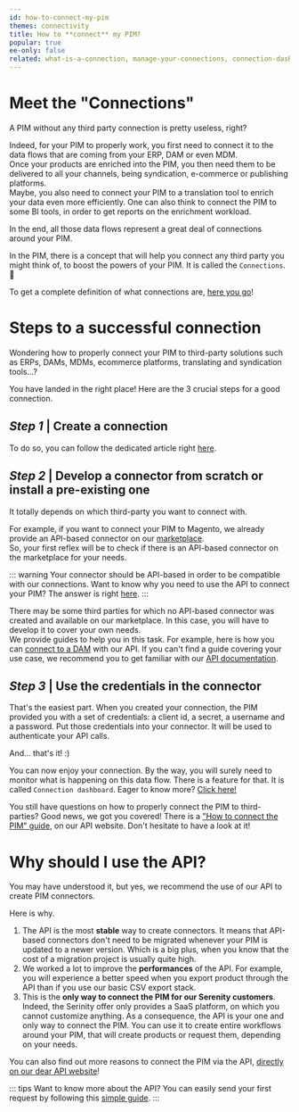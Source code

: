```yaml
---
id: how-to-connect-my-pim
themes: connectivity
title: How to **connect** my PIM?
popular: true
ee-only: false
related: what-is-a-connection, manage-your-connections, connection-dashboard
---
```


# Meet the "Connections"

A PIM without any third party connection is pretty useless, right?

Indeed, for your PIM to properly work, you first need to connect it to the data flows that are coming from your ERP, DAM or even MDM.  
Once your products are enriched into the PIM, you then need them to be delivered to all your channels, being syndication, e-commerce or publishing platforms.  
Maybe, you also need to connect your PIM to a translation tool to enrich your data even more efficiently. One can also think to connect the PIM to some BI tools, in order to get reports on the enrichment workload.

In the end, all those data flows represent a great deal of connections around your PIM.

In the PIM, there is a concept that will help you connect any third party you might think of, to boost the powers of your PIM. It is called the `Connections`. :tada:

To get a complete definition of what connections are, [here you go](what-is-a-connection.html)!

# Steps to a successful connection

Wondering how to properly connect your PIM to third-party solutions such as ERPs, DAMs, MDMs, ecommerce platforms, translating and syndication tools...?  

You have landed in the right place! Here are the 3 crucial steps for a good connection.

## _Step 1_ | Create a connection
To do so, you can follow the dedicated article right [here](manage-your-connections.html).

## _Step 2_ | Develop a connector from scratch or install a pre-existing one  
It totally depends on which third-party you want to connect with.

For example, if you want to connect your PIM to Magento, we already provide an API-based connector on our [marketplace](https://marketplace.akeneo.com/extension/akeneo-connector-magento-2-enterprise-edition).  
So, your first reflex will be to check if there is an API-based connector on the marketplace for your needs.

::: warning
Your connector should be API-based in order to be compatible with our connections. Want to know why you need to use the API to connect your PIM? The answer is right [here](#why-should-i-use-the-api).
:::

There may be some third parties for which no API-based connector was created and available on our marketplace. In this case, you will have to develop it to cover your own needs.  
We provide guides to help you in this task. For example, here is how you can [connect to a DAM](https://api.akeneo.com/guides/dam-connection/introduction.html) with our API. If you can't find a guide covering your use case, we recommend you to get familiar with our [API documentation](https://api.akeneo.com).

## _Step 3_ | Use the credentials in the connector
That's the easiest part. When you created your connection, the PIM provided you with a set of credentials: a client id, a secret, a username and a password. Put those credentials into your connector. It will be used to authenticate your API calls.

And... that's it! :)

You can now enjoy your connection. By the way, you will surely need to monitor what is happening on this data flow. There is a feature for that. It is called `Connection dashboard`. Eager to know more? [Click here!](connection-dashboard.html)

You still have questions on how to properly connect the PIM to third-parties? Good news, we got you covered! There is a ["How to connect the PIM" guide](https://api.akeneo.com/getting-started/connect-the-pim-4x/welcome.html), on our API website. Don't hesitate to have a look at it! 

# Why should I use the API?

You may have understood it, but yes, we recommend the use of our API to create PIM connectors.

Here is why.

1. The API is the most **stable** way to create connectors. It means that API-based connectors don't need to be migrated whenever your PIM is updated to a newer version. Which is a big plus, when you know that the cost of a migration project is usually quite high.
2. We worked a lot to improve the **performances** of the API. For example, you will experience a better speed when you export product through the API than if you use our basic CSV export stack.
3. This is the **only way to connect the PIM for our Serenity customers**. Indeed, the Serinity offer only provides a SaaS platform, on which you cannot customize anything. As a consequence, the API is your one and only way to connect the PIM. You can use it to create entire workflows around your PIM, that will create products or request them, depending on your needs.

You can also find out more reasons to connect the PIM via the API, [directly on our dear API website](https://api.akeneo.com/documentation/introduction.html#why-should-you-use-our-api)!

::: tips
Want to know more about the API? You can easily send your first request by following this [simple guide](https://api.akeneo.com/getting-started/your-first-tutorial-4x/welcome.html).
:::


